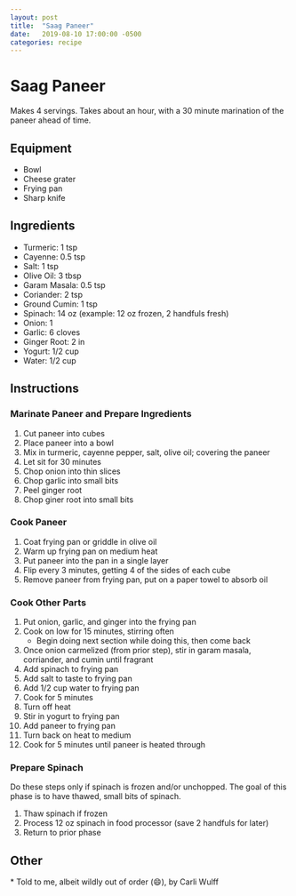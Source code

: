 ```yaml
---
layout: post
title:  "Saag Paneer"
date:   2019-08-10 17:00:00 -0500
categories: recipe
---
```

# Saag Paneer

Makes 4 servings. Takes about an hour, with a 30 minute marination of the paneer ahead of time.

## Equipment

- Bowl
- Cheese grater
- Frying pan
- Sharp knife

## Ingredients

- Turmeric: 1 tsp
- Cayenne: 0.5 tsp
- Salt: 1 tsp
- Olive Oil: 3 tbsp
- Garam Masala: 0.5 tsp
- Coriander: 2 tsp
- Ground Cumin: 1 tsp
- Spinach: 14 oz (example: 12 oz frozen, 2 handfuls fresh)
- Onion: 1
- Garlic: 6 cloves
- Ginger Root: 2 in
- Yogurt: 1/2 cup
- Water: 1/2 cup

## Instructions

### Marinate Paneer and Prepare Ingredients

1. Cut paneer into cubes
1. Place paneer into a bowl
1. Mix in turmeric, cayenne pepper, salt, olive oil; covering the paneer
1. Let sit for 30 minutes
1. Chop onion into thin slices
1. Chop garlic into small bits
1. Peel ginger root
1. Chop giner root into small bits

### Cook Paneer

1. Coat frying pan or griddle  in olive oil
1. Warm up frying pan on medium heat
1. Put paneer into the pan in a single layer
1. Flip every 3 minutes, getting 4 of the sides of each cube
1. Remove paneer from frying pan, put on a paper towel to absorb oil

### Cook Other Parts

1. Put onion, garlic, and ginger into the frying pan
1. Cook on low for 15 minutes, stirring often
    - Begin doing next section while doing this, then come back
1. Once onion carmelized (from prior step), stir in garam masala, corriander, and cumin until fragrant
1. Add spinach to frying pan
1. Add salt to taste to frying pan
1. Add 1/2 cup water to frying pan
1. Cook for 5 minutes
1. Turn off heat
1. Stir in yogurt to frying pan
1. Add paneer to frying pan
1. Turn back on heat to medium
1. Cook for 5 minutes until paneer is heated through

### Prepare Spinach

Do these steps only if spinach is frozen and/or unchopped. The goal of this phase is to have thawed, small bits of spinach.

1. Thaw spinach if frozen
1. Process 12 oz spinach in food processor (save 2 handfuls for later)
1. Return to prior phase


## Other


\* Told to me, albeit wildly out of order (:smile:), by Carli Wulff